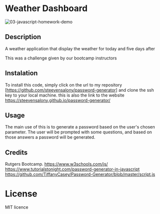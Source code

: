 # Weather Dashboard

![03-javascript-homework-demo](https://user-images.githubusercontent.com/108702715/213046736-f549a639-a8d5-478b-9d0d-680398a489b4.png)

## Description

A weather application that display the weather for today and five days after

This was a challenge given by our bootcamp instructors

## Instalation

To install this code, simply click on the url to my repository [https://github.com/steevensalony/password-generator] and clone the ssh key to your local machine. 
this is also the link to the website https://steevensalony.github.io/password-generator/

## Usage

The main use of this is to generate a password based on the user's chosen parameter. The user will be prompted with some questions, and based on those answers a password will be generated.

## Credits

Rutgers Bootcamp.
https://www.w3schools.com/js/
https://www.tutorialstonight.com/password-generator-in-javascript
https://github.com/TiffanyCasey/Password-Generator/blob/master/script.js

# License

MIT licence
